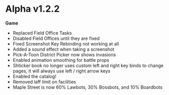 Alpha v1.2.2
=======
**Game**
- Replaced Field Office Tasks
- Disabled Field Offices until they are fixed
- Fixed Screenshot Key Rebinding not working at all
- Added a sound effect when taking a screenshot
- Pick-A-Toon District Picker now shows invasions
- Enabled animation smoothing for battle props
- Shticker book no longer uses custom left and right key binds to change pages, it will always use left / right arrow keys
- Enabled the catalog!
- Removed laff limit on facilities
- Maple Street is now 60% Lawbots, 30% Bossbots, and 10% Boardbots
